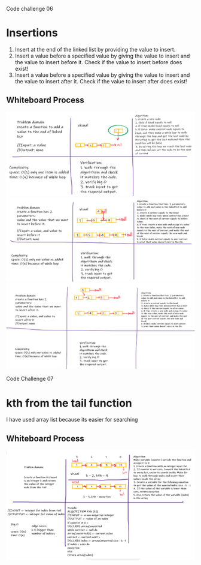 Code challenge 06

# Insertions

1. Insert at the end of the linked list by providing the value to insert.
2. Insert a value before a specified value by giving the value to insert and the value to insert before it. Check if the value to insert before does exist!
3. Insert a value before a specified value by giving the value to insert and the value to insert after it. Check if the value to insert after does exist!

## Whiteboard Process

![](./assests/White1.png)
![](./assests/White2.png)
![](./assests/White3.png)

Code Challenge 07

# kth from the tail function

I have used array list because its easier for searching
## Whiteboard Process

![White Board](./assests/WhiteBoard.png)
